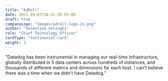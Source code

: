 ```yaml
---
title: "AdRoll"
date: 2021-03-07T16:32:36-05:00
draft: true
companyLogo: "images/adroll-logo-2x.png"
author: "Valentino Volonghi"
role: "Chief Technology Officer"
cardType: "testimonial-card"
weight: 3
---
```

"Datadog has been instrumental in managing our real-time infrastructure, globally distributed in 5 data centers across hundreds of instances, and thousands of different metrics and dimensions for each host. I can't believe there was a time when we didn't have Datadog."